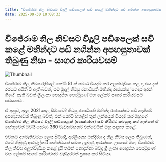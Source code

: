 ```yaml
---
title: "විජේරාම නිල නිවසට විදුලි පඩි‍පෙලක් සවි කළේ මහින්දට පඩි නගින්න අපහසුතාවක් තිබුණු නිසා - සාගර කාරියවසම්"
date: 2025-09-30 10:08:33
---
```


# විජේරාම නිල නිවසට විදුලි පඩි‍පෙලක් සවි කළේ මහින්දට පඩි නගින්න අපහසුතාවක් තිබුණු නිසා - සාගර කාරියවසම්

![Thumbnail](https://helakuru.sgp1.cdn.digitaloceanspaces.com/esana/images/lib/sagara-derana-360.jpg)

විජේරාම නිල නිවස රුපියල් කෝටි 51 ක් පමණ වියදම් කර අලුත්වැඩියා කළ ද, එය දැන් රජයට අයිති වී ඇති බවත්, එම මුදල් හිටපු ජනාධිපති මහින්ද රාජපක්ෂ 'ගෙදර අරන් ගියේ' නැති බවත් ශ්‍රී ලංකා පොදුජන පෙරමුණේ මහ ලේකම් සාගර කාරියවසම් පවසනවා.

ඒ අනුව, අදාළ 2021 කාල සීමාවේදී හිටපු ජනාධිපති මහින්ද රාජපක්ෂට පඩි නැගීමේ අපහසුතාවක් තිබුණු බවත්, එක් කෝටි හතලිස් තුන් ලක්ෂයක් වියදම් කර ඔහුගේ විජේරාම නිල නිවසට විදුලි පඩිපෙළක් (escalator) සවි කිරීමට කටයුතු කර ඇත්තේ ඒ හේතුවෙන් බවයි දෙරණ 360 වැඩසටහනට එක්වෙමින් ඔහු සඳහන් කළේ.

එවකට අගමැතිවරයා ලෙස සිටියදී, අරලියගහ මන්දිරය ද නිල නිවස ලෙස තිබුණත්, රටේ තිබුණු ආරවුල්කාරී තත්ත්වයත් සමඟ ලැබුණු ආරක්ෂක උපදෙස් මත, විජේරාම නිල නිවස අලුත්වැඩියා කළේ දැයි තමන් නොදන්නා බවද ශ්‍රී ලංකා පොදුජන පෙරමුණේ මහ ලේකම් සාගර කාරියවසම් වැඩිදුරටත් ප්‍රකාශ කර සිටියා.

